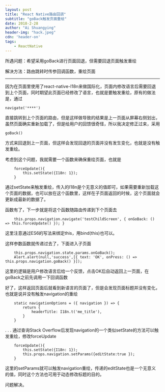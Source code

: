 ```yaml
---
layout: post
title: "React Native路由回调"
subtitle: "goBack触发页面重绘"
date: 2018-2-28
author: "Ai Shuangying"
header-img: "hack.jpeg"
cdn: 'header-on'
tags:
	- ReactNative
---
```



所遇问题：希望采用goBack进行页面回退，但需要回退页面触发重绘

解决方法：路由跳转时传参回调函数，重绘页面

----------

因为在页面里使用了react-native-I18n来做国际化，页面内修改语言后需要回退到上个页面，同时期望此页面已经修改了语言，也就是要触发重绘，原有的做法是，通过
```
navigate('****')
```
直接跳转到上个页面的路由，但是这样做导致的结果是上一页面从屏幕右侧划出，虽然页面确实重新加载了，但是给用户的回馈很奇怪，所以我决定修正过来，采用
```
goBack()
```
方式来回退到上一页面，但这样会发现回退的页面并没有发生变化，也就是没有触发重绘。

考虑到这个问题，我就需要一个函数来确保重绘页面，也就是
```
	forceUpdate(){
	    this.setState({I18n: 1});
	}
```
通过setState来触发重绘，传入的I18n是个无意义的值即可，如果需要重新加载这个页面的数据，也可以放在这个函数里，这样在子页面返回的时候，这个页面就会更新成最新的数据了。

函数有了，下一步就是将这个函数随路由传递到下个页面去
```
	this.props.navigation.navigate('testChildScreen', { onGoBack: () => this.forceUpdate() }); }
```
这里注意通过ES6的写法来绑定this，用bind(this)也可以。

这样参数函数就传递过去了，下面进入子页面
```
	this.props.navigation.state.params.onGoBack();
    Alert.alert(null,'success',[{ text: 'OK', onPress: () => this.props.navigation.goBack() }]);
```
这里的逻辑是用户修改语言后给一个反馈，点击OK后自动返回上一页面，在goBack之前先调用一下回调函数

好了，这样返回页面后就看到新语言的页面了，但是会发现页面标题并没有变化，也就是说并没有触发navigation的重绘
```
	static navigationOptions = ({ navigation }) => {
    	return {
      		headerTitle: I18n.t('me_title'),
    	}
  	}
```

.
.
.
通过查询Stack Overflow后发现navigation的一个类似setState的方法可以触发重绘，修改forceUpdate
```
	forceUpdate(){
    	this.setState({I18n: 1});
    	this.props.navigation.setParams({editState:true });
  	}
```
这里的setParams就可以触发navigation重绘，传递的editState也是一个无意义的值，同时这个方法也可用于动态修改标题的目的。

问题解决。